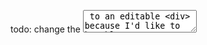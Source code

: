 todo: change the <textarea> to an editable <div> because I'd like to be able to use bulleted lists and strikethrough
